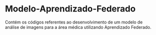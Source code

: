# Modelo-Aprendizado-Federado

Contém os códigos referentes ao desenvolvimento de um modelo de análise de imagens para a área médica utilizando Aprendizado Federado.
